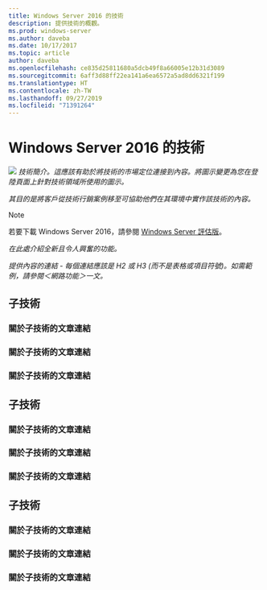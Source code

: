 ```yaml
---
title: Windows Server 2016 的技術
description: 提供技術的概觀。
ms.prod: windows-server
ms.author: daveba
ms.date: 10/17/2017
ms.topic: article
author: daveba
ms.openlocfilehash: ce835d25811680a5dcb49f8a66005e12b31d3089
ms.sourcegitcommit: 6aff3d88ff22ea141a6ea6572a5ad8dd6321f199
ms.translationtype: HT
ms.contentlocale: zh-TW
ms.lasthandoff: 09/27/2019
ms.locfileid: "71391264"
---
```

# <a name="technology-in-windows-server-2016"></a>Windows Server 2016 的技術 

<img src="media/6-networking.png" style='align:left'> *技術簡介。這應該有助於將技術的市場定位連接到內容。將圖示變更為您在登陸頁面上針對技術領域所使用的圖示。*

*其目的是將客戶從技術行銷案例移至可協助他們在其環境中實作該技術的內容。*



>[!Note]
> 若要下載 Windows Server 2016，請參閱 [Windows Server 評估版](https://www.microsoft.com/evalcenter/evaluate-windows-server-2016)。

*在此處介紹全新且令人興奮的功能。*

*提供內容的連結 - 每個連結應該是 H2 或 H3 (而不是表格或項目符號)。如需範例，請參閱＜網路功能＞一文。*
## <a name="sub-technology"></a>子技術

### <a name="link-to-article-about-sub-technology"></a>關於子技術的文章連結

### <a name="link-to-article-about-sub-technology"></a>關於子技術的文章連結

### <a name="link-to-article-about-sub-technology"></a>關於子技術的文章連結

## <a name="sub-technology"></a>子技術

### <a name="link-to-article-about-sub-technology"></a>關於子技術的文章連結

### <a name="link-to-article-about-sub-technology"></a>關於子技術的文章連結

### <a name="link-to-article-about-sub-technology"></a>關於子技術的文章連結
## <a name="sub-technology"></a>子技術

### <a name="link-to-article-about-sub-technology"></a>關於子技術的文章連結

### <a name="link-to-article-about-sub-technology"></a>關於子技術的文章連結

### <a name="link-to-article-about-sub-technology"></a>關於子技術的文章連結
